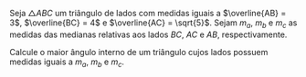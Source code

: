 Seja $\triangle ABC$ um triângulo de lados com medidas iguais a $\overline{AB} = 3$, $\overline{BC} = 4$ e $\overline{AC} = \sqrt{5}$. Sejam $m_a$, $m_b$ e $m_c$ as medidas das medianas relativas aos lados $BC$, $AC$ e $AB$, respectivamente. 

Calcule o maior ângulo interno de um triângulo cujos lados possuem medidas iguais a $m_a$, $m_b$ e $m_c$.

